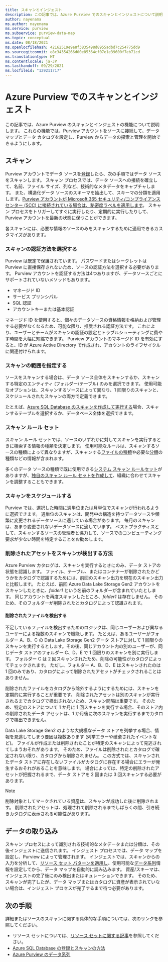 ```yaml
---
title: スキャンとインジェスト
description: この記事では、Azure Purview でのスキャンとインジェストについて説明します。
author: nayenama
ms.author: nayenama
ms.service: purview
ms.subservice: purview-data-map
ms.topic: conceptual
ms.date: 08/18/2021
ms.openlocfilehash: 42162519e9e8f3835498d8955adbd7c254775dd9
ms.sourcegitcommit: e8c34354266d00e85364cf07e1e39600f7eb71cd
ms.translationtype: HT
ms.contentlocale: ja-JP
ms.lasthandoff: 09/29/2021
ms.locfileid: "129211717"
---
```

# <a name="scans-and-ingestion-in-azure-purview"></a>Azure Purview でのスキャンとインジェスト

この記事では、Azure Purview のスキャンとインジェストの機能について説明します。 これらの機能では、Purview アカウントをソースに接続して、データ マップとデータ カタログを設定し、Purview からデータの探索と管理を開始できるようにします。

## <a name="scanning"></a>スキャン

Purview アカウントでデータ ソースを[登録](manage-data-sources.md)したら、次の手順ではデータ ソースをスキャンします。 スキャン プロセスでは、データ ソースへの接続を確立して、名前、ファイル サイズ、列など、技術的なメタデータをキャプチャします。 また、構造化データ ソースのスキーマを抽出して、スキーマの分類を適用します。[Purview アカウントが Microsoft 365 セキュリティ/コンプライアンス センター (SCC) に接続されている場合は、秘密度ラベルを適用します](create-sensitivity-label.md)。 スキャン プロセスをトリガーしてすぐに実行したり、定期的に実行したりして、Purview アカウントを最新の状態に保つことができます。

各スキャンには、必要な情報のソースのみをスキャンするために適用できるカスタマイズがあります。

### <a name="choose-an-authentication-method-for-your-scans"></a>スキャンの認証方法を選択する

Purview は既定で保護されています。 パスワードまたはシークレットは Purview に直接保存されないため、ソースの認証方法を選択する必要があります。 Purview アカウントを認証する方法は4つありますが、データソースごとにサポートされていないメソッドもあります。
 - マネージド ID
 - サービス プリンシパル
 - SQL 認証
 - アカウントキーまたは基本認証

マネージド ID を使用すると、個々のデータソースの資格情報を格納および管理する必要がなくなるため、可能な限り、推奨される認証方法です。 これにより、ユーザーとチームがスキャンの認証の設定とトラブルシューティングに費やす時間を大幅に短縮できます。 Purview アカウントのマネージド ID を有効にすると、ID が Azure Active Directory で作成され、アカウントのライフサイクルに関連付けられます。 

### <a name="scope-your-scan"></a>スキャンの範囲を指定する

ソースをスキャンする場合は、データ ソース全体をスキャンするか、スキャンする特定のエンティティ (フォルダー/テーブル) のみを選択できます。 使用可能なオプションは、スキャンするソースによって異なり、1 回限りのスキャンと、スケジュールされたスキャンの両方で定義できます。

たとえば、[Azure SQL Database のスキャンを作成して実行する](register-scan-azure-sql-database.md#creating-and-running-a-scan)場合、スキャンするテーブルを選択するか、データベース全体を選択できます。

### <a name="scan-rule-set"></a>スキャン ルール セット

スキャン ルール セットでは、ソースのいずれかに対してスキャンを実行するときに検索する情報の種類を決定します。 使用可能なルールは、スキャンするソースの種類によって異なりますが、スキャンする[ファイルの種類](sources-and-scans.md#file-types-supported-for-scanning)や必要な[分類](supported-classifications.md)の種類などの情報が含まれます。

多くのデータ ソースの種類で既に使用できる[システム スキャン ルールセット](create-a-scan-rule-set.md#system-scan-rule-sets)がありますが、[独自のスキャン ルール セットを作成して](create-a-scan-rule-set.md)、組織に合わせてスキャンを調整することもできます。

### <a name="schedule-your-scan"></a>スキャンをスケジュールする

Purview では、選択した時間に週単位または月単位でスキャンが行われるように選択できます。 週単位のスキャンは、開発中の構造を持つデータソースや頻繁に変更されるデータソースに適している場合があります。 毎月のスキャンは、あまり変更されないデータソースに適しています。 ベストプラクティスとして、スキャンするソースの管理者と協力して、ソースでのコンピューティング要求が少ない時間を特定することをお勧めします。

### <a name="how-scans-detect-deleted-assets"></a>削除されたアセットをスキャンが検出する方法

Azure Purview カタログは、スキャンを実行するときにのみ、データ ストアの状態を認識します。 ファイル、テーブル、またはコンテナーが削除されたかどうかをカタログで認識するためには、前回のスキャン出力を現在のスキャン出力と比較します。 たとえば、前回 Azure Data Lake Storage Gen2 アカウントをスキャンしたときに、*folder1* という名前のフォルダーが含まれていたとします。 同じアカウントを再度スキャンしたところ、*folder1* は存在しません。 そのため、そのフォルダーが削除されたとカタログによって認識されます。

#### <a name="detecting-deleted-files"></a>削除されたファイルを検出する

不足しているファイルを検出するためのロジックは、同じユーザーおよび異なるユーザーによる複数のスキャンで機能します。 たとえば、あるユーザーがフォルダー A、B、C の Data Lake Storage Gen2 データ ストアに対して 1 回限りのスキャンを実行するとします。その後、同じアカウント内の別のユーザーが、同じデータ ストアのフォルダー C、D、E で 1 回限りのスキャンを別に実行します。 フォルダー C は 2 回スキャンされたため、削除の可能性がカタログによってチェックされます。 ただし、フォルダー A、B、D、E はスキャンされたのは 1 回のみであり、カタログによって削除されたアセットがチェックされることはありません。

削除されたファイルをカタログから除外するようにするためには、スキャンを定期的に実行することが重要です。 削除されたアセットは別のスキャンが実行されるまでカタログで検出されないため、スキャン間隔は重要です。 そのため、特定のストアについて 1 か月に 1 回スキャンを実行する場合、そのストア内の削除されたデータ アセットは、1 か月後に次のスキャンを実行するまでカタログで検出できません。

Data Lake Storage Gen2 のような大規模なデータ ストアを列挙する場合、情報を見逃してしまう要因は複数あります (列挙エラーや破棄されたイベントなど)。 ファイルが作成または削除されたことが特定のスキャンによって見逃されてしまうおそれがあります。 そのため、ファイルは削除されたとカタログで確定されない限り、カタログから削除されません。 この方式では、スキャンされたデータ ストアに存在しないファイルがカタログに存在する場合にエラーが発生するおそれがあることを意味します。 場合によっては、特定の削除されたアセットが把握されるまで、データ ストアを 2 回または 3 回スキャンする必要があります。

> [!NOTE]
> 削除対象としてマークされている資産は、スキャンが成功した後に削除されます。 削除されたアセットは、処理されて削除されるまでしばらくの間、引き続きカタログに表示される可能性があります。

## <a name="ingestion"></a>データの取り込み

スキャン プロセスによって識別される技術的なメタデータまたは分類は、その後インジェストに送信されます。 インジェスト プロセスでは、データ マップを設定し、Purview によって管理されます。  インジェストでは、スキャンからの入力を分析して、[リソース セット パターンを適用し](concept-resource-sets.md#how-azure-purview-detects-resource-sets)、使用可能な[データ系列](concept-data-lineage.md)情報を設定してから、データ マップを自動的に読み込みます。 資産/スキーマは、インジェストの完了後にのみ検出またはキュレーションできます。 そのため、スキャンが完了したが、データ マップまたはカタログに資産が表示されていない場合は、インジェスト プロセスが完了するまで待つ必要があります。

## <a name="next-steps"></a>次の手順

詳細またはソースのスキャンに関する具体的な手順については、次のリンクを参照してください。

* リソース セットについては、[リソース セットに関する記事](concept-resource-sets.md)を参照してください。
* [Azure SQL Database の登録とスキャンの方法](register-scan-azure-sql-database.md#creating-and-running-a-scan)
* [Azure Purview のデータ系列](catalog-lineage-user-guide.md)
